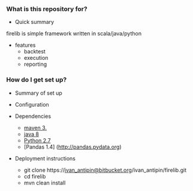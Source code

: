 ### What is this repository for? ###

* Quick summary

firelib is simple framework written in scala/java/python

* features
    * backtest
    * execution
    * reporting

### How do I get set up? ###

* Summary of set up
* Configuration
* Dependencies
    * [maven 3.](http://maven.apache.org/download.cgi)
    * [java 8](http://www.oracle.com/technetwork/java/javase/downloads/jre8-downloads-2133155.html)
    * [Python 2.7](https://www.python.org/download/releases/2.7/)
    * [Pandas 1.4] (http://pandas.pydata.org)    
 

* Deployment instructions

    * git clone https://ivan_antipin@bitbucket.org/ivan_antipin/firelib.git
    * cd firelib
    * mvn clean install

